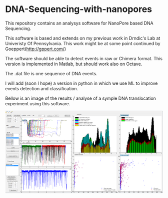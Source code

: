 # DNA-Sequencing-with-nanopores
This repository contains an analysys software for NanoPore based DNA Sequencing.

This software is based and extends on my previous work in Drndic's Lab at Univeristy Of Pennsylvania. This work might be at some point continued by Goeppert(http://gppert.com/)

The software should be able to detect events in raw or Chimera format.
This version is implemented in Matlab, but should work also on Octave.

The .dat file is one sequence of DNA events. 

I will add (soon I hope) a version in python in which we use ML to improve events detection and classification.

Bellow is an image of the results / analyse of a symple DNA translocation experiment using this software.

![alt text](https://github.com/intelpen/DNA-Sequencing-with-nanopores/blob/master/DNA-Sequencing.png)
